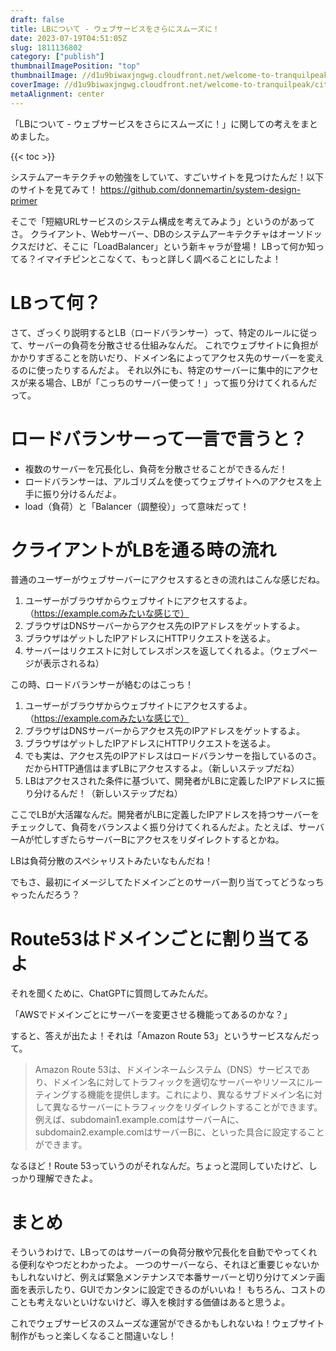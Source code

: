 ```yaml
---
draft: false
title: LBについて - ウェブサービスをさらにスムーズに！
date: 2023-07-19T04:51:05Z
slug: 1811136802
category: ["publish"]
thumbnailImagePosition: "top"
thumbnailImage: //d1u9biwaxjngwg.cloudfront.net/welcome-to-tranquilpeak/city-750.jpg
coverImage: //d1u9biwaxjngwg.cloudfront.net/welcome-to-tranquilpeak/city.jpg
metaAlignment: center
---
```

「LBについて - ウェブサービスをさらにスムーズに！」に関しての考えをまとめました。
<!--more-->

{{< toc >}}



システムアーキテクチャの勉強をしていて、すごいサイトを見つけたんだ！以下のサイトを見てみて！
https://github.com/donnemartin/system-design-primer

そこで「短縮URLサービスのシステム構成を考えてみよう」というのがあってさ。
クライアント、Webサーバー、DBのシステムアーキテクチャはオーソドックスだけど、そこに「LoadBalancer」という新キャラが登場！
LBって何か知ってる？イマイチピンとこなくて、もっと詳しく調べることにしたよ！

# LBって何？

さて、ざっくり説明するとLB（ロードバランサー）って、特定のルールに従って、サーバーの負荷を分散させる仕組みなんだ。
これでウェブサイトに負担がかかりすぎることを防いだり、ドメイン名によってアクセス先のサーバーを変えるのに使ったりするんだよ。
それ以外にも、特定のサーバーに集中的にアクセスが来る場合、LBが「こっちのサーバー使って！」って振り分けてくれるんだって。

# ロードバランサーって一言で言うと？

-  複数のサーバーを冗長化し、負荷を分散させることができるんだ！
-  ロードバランサーは、アルゴリズムを使ってウェブサイトへのアクセスを上手に振り分けるんだよ。
-  load（負荷）と「Balancer（調整役）」って意味だって！

# クライアントがLBを通る時の流れ

普通のユーザーがウェブサーバーにアクセスするときの流れはこんな感じだね。

1. ユーザーがブラウザからウェブサイトにアクセスするよ。（https://example.comみたいな感じで）
2. ブラウザはDNSサーバーからアクセス先のIPアドレスをゲットするよ。
3. ブラウザはゲットしたIPアドレスにHTTPリクエストを送るよ。
4. サーバーはリクエストに対してレスポンスを返してくれるよ。（ウェブページが表示されるね）

この時、ロードバランサーが絡むのはこっち！

1. ユーザーがブラウザからウェブサイトにアクセスするよ。（https://example.comみたいな感じで）
2. ブラウザはDNSサーバーからアクセス先のIPアドレスをゲットするよ。
3. ブラウザはゲットしたIPアドレスにHTTPリクエストを送るよ。
4. でも実は、アクセス先のIPアドレスはロードバランサーを指しているのさ。だからHTTP通信はまずLBにアクセスするよ。（新しいステップだね）
5. LBはアクセスされた条件に基づいて、開発者がLBに定義したIPアドレスに振り分けるんだ！（新しいステップだね）

ここでLBが大活躍なんだ。開発者がLBに定義したIPアドレスを持つサーバーをチェックして、負荷をバランスよく振り分けてくれるんだよ。たとえば、サーバーAが忙しすぎたらサーバーBにアクセスをリダイレクトするとかね。

LBは負荷分散のスペシャリストみたいなもんだね！

でもさ、最初にイメージしてたドメインごとのサーバー割り当てってどうなっちゃったんだろう？

# Route53はドメインごとに割り当てるよ

それを聞くために、ChatGPTに質問してみたんだ。

「AWSでドメインごとにサーバーを変更させる機能ってあるのかな？」

すると、答えが出たよ！それは「Amazon Route 53」というサービスなんだって。

> Amazon Route 53は、ドメインネームシステム（DNS）サービスであり、ドメイン名に対してトラフィックを適切なサーバーやリソースにルーティングする機能を提供します。これにより、異なるサブドメイン名に対して異なるサーバーにトラフィックをリダイレクトすることができます。例えば、subdomain1.example.comはサーバーAに、subdomain2.example.comはサーバーBに、といった具合に設定することができます。

なるほど！Route 53っていうのがそれなんだ。ちょっと混同していたけど、しっかり理解できたよ。

# まとめ

そういうわけで、LBってのはサーバーの負荷分散や冗長化を自動でやってくれる便利なやつだとわかったよ。
一つのサーバーなら、それほど重要じゃないかもしれないけど、例えば緊急メンテナンスで本番サーバーと切り分けてメンテ画面を表示したり、GUIでカンタンに設定できるのがいいね！
もちろん、コストのことも考えないといけないけど、導入を検討する価値はあると思うよ。

これでウェブサービスのスムーズな運営ができるかもしれないね！ウェブサイト制作がもっと楽しくなること間違いなし！
